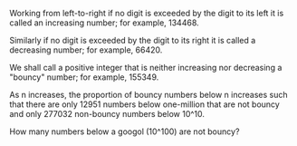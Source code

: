 Working from left-to-right if no digit is exceeded by the digit to its left it is called an
increasing number; for example, 134468.

Similarly if no digit is exceeded by the digit to its right it is called a decreasing number;
for example, 66420.

We shall call a positive integer that is neither increasing nor decreasing a "bouncy" number;
for example, 155349.

As n increases, the proportion of bouncy numbers below n increases such that there are only
12951 numbers below one-million that are not bouncy and only 277032 non-bouncy numbers below 10^10.

How many numbers below a googol (10^100) are not bouncy?

